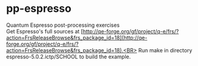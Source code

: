 pp-espresso
===========

Quantum Espresso post-processing exercises<br>
Get Espresso's full sources at [http://qe-forge.org/gf/project/q-e/frs/?action=FrsReleaseBrowse&frs_package_id=18](http://qe-forge.org/gf/project/q-e/frs/?action=FrsReleaseBrowse&frs_package_id=18).<BR>
Run make in directory espresso-5.0.2.ictp/SCHOOL to build the example.
